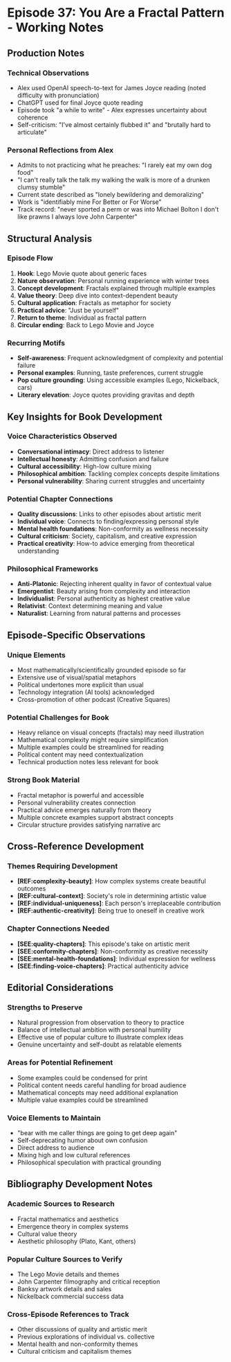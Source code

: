# Episode 37: You Are a Fractal Pattern - Working Notes

## Production Notes

### Technical Observations
- Alex used OpenAI speech-to-text for James Joyce reading (noted difficulty with pronunciation)
- ChatGPT used for final Joyce quote reading
- Episode took "a while to write" - Alex expresses uncertainty about coherence
- Self-criticism: "I've almost certainly flubbed it" and "brutally hard to articulate"

### Personal Reflections from Alex
- Admits to not practicing what he preaches: "I rarely eat my own dog food"
- "I can't really talk the talk my walking the walk is more of a drunken clumsy stumble"
- Current state described as "lonely bewildering and demoralizing"
- Work is "identifiably mine For Better or For Worse"
- Track record: "never sported a perm or was into Michael Bolton I don't like prawns I always love John Carpenter"

## Structural Analysis

### Episode Flow
1. **Hook**: Lego Movie quote about generic faces
2. **Nature observation**: Personal running experience with winter trees
3. **Concept development**: Fractals explained through multiple examples
4. **Value theory**: Deep dive into context-dependent beauty
5. **Cultural application**: Fractals as metaphor for society
6. **Practical advice**: "Just be yourself"
7. **Return to theme**: Individual as fractal pattern
8. **Circular ending**: Back to Lego Movie and Joyce

### Recurring Motifs
- **Self-awareness**: Frequent acknowledgment of complexity and potential failure
- **Personal examples**: Running, taste preferences, current struggle
- **Pop culture grounding**: Using accessible examples (Lego, Nickelback, cars)
- **Literary elevation**: Joyce quotes providing gravitas and depth

## Key Insights for Book Development

### Voice Characteristics Observed
- **Conversational intimacy**: Direct address to listener
- **Intellectual honesty**: Admitting confusion and failure
- **Cultural accessibility**: High-low culture mixing
- **Philosophical ambition**: Tackling complex concepts despite limitations
- **Personal vulnerability**: Sharing current struggles and uncertainty

### Potential Chapter Connections
- **Quality discussions**: Links to other episodes about artistic merit
- **Individual voice**: Connects to finding/expressing personal style
- **Mental health foundations**: Non-conformity as wellness necessity
- **Cultural criticism**: Society, capitalism, and creative expression
- **Practical creativity**: How-to advice emerging from theoretical understanding

### Philosophical Frameworks
- **Anti-Platonic**: Rejecting inherent quality in favor of contextual value
- **Emergentist**: Beauty arising from complexity and interaction
- **Individualist**: Personal authenticity as highest creative value
- **Relativist**: Context determining meaning and value
- **Naturalist**: Learning from natural patterns and processes

## Episode-Specific Observations

### Unique Elements
- Most mathematically/scientifically grounded episode so far
- Extensive use of visual/spatial metaphors
- Political undertones more explicit than usual
- Technology integration (AI tools) acknowledged
- Cross-promotion of other podcast (Creative Squares)

### Potential Challenges for Book
- Heavy reliance on visual concepts (fractals) may need illustration
- Mathematical complexity might require simplification
- Multiple examples could be streamlined for reading
- Political content may need contextualization
- Technical production notes less relevant for book

### Strong Book Material
- Fractal metaphor is powerful and accessible
- Personal vulnerability creates connection
- Practical advice emerges naturally from theory
- Multiple concrete examples support abstract concepts
- Circular structure provides satisfying narrative arc

## Cross-Reference Development

### Themes Requiring Development
- **[REF:complexity-beauty]**: How complex systems create beautiful outcomes
- **[REF:cultural-context]**: Society's role in determining artistic value
- **[REF:individual-uniqueness]**: Each person's irreplaceable contribution
- **[REF:authentic-creativity]**: Being true to oneself in creative work

### Chapter Connections Needed
- **[SEE:quality-chapters]**: This episode's take on artistic merit
- **[SEE:conformity-chapters]**: Non-conformity as creative necessity
- **[SEE:mental-health-foundations]**: Individual expression for wellness
- **[SEE:finding-voice-chapters]**: Practical authenticity advice

## Editorial Considerations

### Strengths to Preserve
- Natural progression from observation to theory to practice
- Balance of intellectual ambition with personal humility
- Effective use of popular culture to illustrate complex ideas
- Genuine uncertainty and self-doubt as relatable elements

### Areas for Potential Refinement
- Some examples could be condensed for print
- Political content needs careful handling for broad audience
- Mathematical concepts may need additional explanation
- Multiple value examples could be streamlined

### Voice Elements to Maintain
- "bear with me caller things are going to get deep again"
- Self-deprecating humor about own confusion
- Direct address to audience
- Mixing high and low cultural references
- Philosophical speculation with practical grounding

## Bibliography Development Notes

### Academic Sources to Research
- Fractal mathematics and aesthetics
- Emergence theory in complex systems
- Cultural value theory
- Aesthetic philosophy (Plato, Kant, others)

### Popular Culture Sources to Verify
- The Lego Movie details and themes
- John Carpenter filmography and critical reception
- Banksy artwork details and sales
- Nickelback commercial success data

### Cross-Episode References to Track
- Other discussions of quality and artistic merit
- Previous explorations of individual vs. collective
- Mental health and non-conformity themes
- Cultural criticism and capitalism themes
